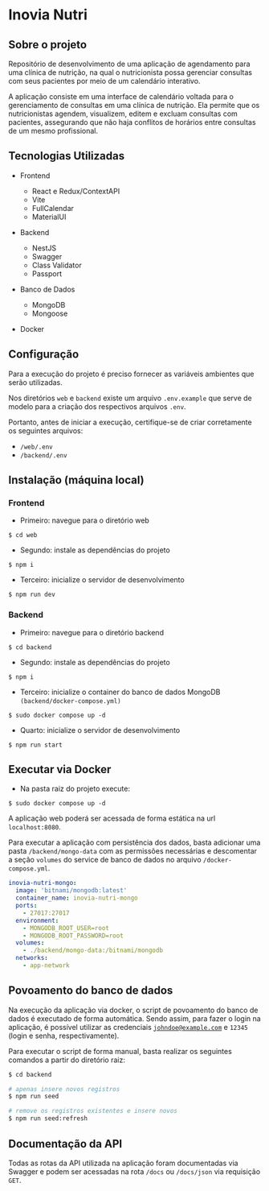 # Inovia Nutri

## Sobre o projeto

Repositório de desenvolvimento de uma aplicação de agendamento para uma clínica de nutrição, na qual o nutricionista possa gerenciar consultas com seus pacientes por meio de um calendário interativo.

A aplicação consiste em uma interface de calendário voltada para o gerenciamento de consultas em uma clínica de nutrição. Ela permite que os nutricionistas agendem, visualizem, editem e excluam consultas com pacientes, assegurando que não haja conflitos de horários entre consultas de um mesmo profissional.

## Tecnologias Utilizadas

- Frontend

  - React e Redux/ContextAPI
  - Vite
  - FullCalendar
  - MaterialUI

- Backend

  - NestJS
  - Swagger
  - Class Validator
  - Passport

- Banco de Dados
  - MongoDB
  - Mongoose

- Docker

## Configuração

Para a execução do projeto é preciso fornecer as variáveis ambientes que serão utilizadas.

Nos diretórios <code>web</code> e <code>backend</code> existe um arquivo <code>.env.example</code> que serve de modelo para a criação dos respectivos arquivos <code>.env</code>.

Portanto, antes de iniciar a execução, certifique-se de criar corretamente os seguintes arquivos:

- <code>/web/.env</code>
- <code>/backend/.env</code>

## Instalação (máquina local)

### Frontend

- Primeiro: navegue para o diretório web

```shell
$ cd web
```

- Segundo: instale as dependências do projeto

```shell
$ npm i
```

- Terceiro: inicialize o servidor de desenvolvimento

```shell
$ npm run dev
```

### Backend

- Primeiro: navegue para o diretório backend<br/>

```shell
$ cd backend
```

- Segundo: instale as dependências do projeto<br/>

```shell
$ npm i
```

- Terceiro: inicialize o container do banco de dados MongoDB <code>(backend/docker-compose.yml)</code><br/>

``` shell
$ sudo docker compose up -d
```

- Quarto: inicialize o servidor de desenvolvimento<br/>

```shell
$ npm run start
```

## Executar via Docker

- Na pasta raiz do projeto execute: <br/>

```shell
$ sudo docker compose up -d
```

A aplicação web poderá ser acessada de forma estática na url <code>localhost:8080</code>.

Para executar a aplicação com persistência dos dados, basta adicionar uma pasta <code>/backend/mongo-data</code> com as permissões necessárias e descomentar a seção <code>volumes</code> do service de banco de dados no arquivo <code>/docker-compose.yml</code>.

```yml
inovia-nutri-mongo:
  image: 'bitnami/mongodb:latest'
  container_name: inovia-nutri-mongo
  ports:
    - 27017:27017
  environment:
    - MONGODB_ROOT_USER=root
    - MONGODB_ROOT_PASSWORD=root
  volumes:
    - ./backend/mongo-data:/bitnami/mongodb
  networks:
    - app-network
```


## Povoamento do banco de dados

Na execução da aplicação via docker, o script de povoamento do banco de dados é executado de forma automática. Sendo assim, para fazer o login na aplicação, é possível utilizar as credenciais <code>johndoe@example.com</code> e <code>12345</code> (login e senha, respectivamente).

Para executar o script de forma manual, basta realizar os seguintes comandos a partir do diretório raiz:

```sh
$ cd backend

# apenas insere novos registros
$ npm run seed

# remove os registros existentes e insere novos
$ npm run seed:refresh
```

## Documentação da API

Todas as rotas da API utilizada na aplicação foram documentadas via Swagger e podem ser acessadas na rota <code>/docs</code> ou <code>/docs/json</code> via requisição <code>GET</code>.
